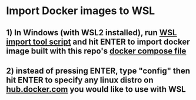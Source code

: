 # Import Docker images to WSL

## 1) In Windows (with WSL2 installed), run [WSL import tool script](scripts/wsl-import.bat) and hit ENTER to import docker image built with this repo's [docker compose file](docker-compose.yaml)

## 2) instead of pressing ENTER, type "config" then hit ENTER to specify any linux distro on [hub.docker.com](https://hub.docker.com/) you would like to use with WSL